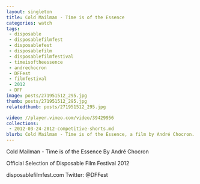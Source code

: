 ```yaml
---
layout: singleton
title: Cold Mailman - Time is of the Essence
categories: watch
tags:
 - disposable
 - disposablefilmfest
 - disposablefest
 - disposablefilm
 - disposablefilmfestival
 - timeisoftheessence
 - andrechocron
 - DFFest
 - filmfestival
 - 2012
 - DFF
image: posts/271951512_295.jpg
thumb: posts/271951512_295.jpg
relatedthumb: posts/271951512_295.jpg

video: //player.vimeo.com/video/39429956
collections:
 - 2012-03-24-2012-competitive-shorts.md
blurb: Cold Mailman - Time is of the Essence, a film by André Chocron.
---
```


Cold Mailman - Time is of the Essence
By André Chocron

Official Selection of Disposable Film Festival 2012

disposablefilmfest.com
Twitter: @DFFest